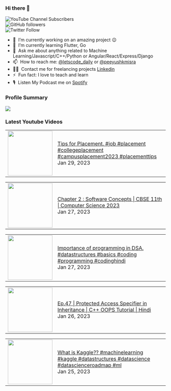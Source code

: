 ### Hi there 👋

![YouTube Channel Subscribers](https://img.shields.io/youtube/channel/subscribers/UCgmk1KXmrHXt_DO0kScyVmQ?style=social)  
![GitHub followers](https://img.shields.io/github/followers/misrapk?style=social)  
![Twitter Follow](https://img.shields.io/twitter/follow/peeyushkmisra?style=social)

- 🔭 &nbsp;I’m currently working on an amazing project :wink:
- 🌱 &nbsp;I’m currently learning Flutter, Go
- 💬 &nbsp;Ask me about anything related to Machine Learning/Javascript/C++/Python or Angular/React/Express/Django
- 📫 &nbsp;How to reach me: [@letscode_daily](https://www.instagram.com/letscode_daily/) or [@peeyushkmisra](https://www.instagram.com/peeyushkmisra/)
- 👨‍💻 &nbsp;Contact me for freelancing projects [Linkedin](https://www.linkedin.com/in/peeyushkmisra/)
- ⚡ &nbsp;Fun fact: I love to teach and learn
- 🎙 &nbsp;Listen My Podcast me on [Spotify](https://open.spotify.com/show/5HlTHA4yxnj56N1klajpQc)

### Profile Summary

![](https://github-profile-summary-cards.vercel.app/api/cards/profile-details?username=misrapk&theme=dracula)

### Latest Youtube Videos

<!-- YOUTUBE:START --><table><tr><td><a href="https://www.youtube.com/watch?v=1y1ZppWYasA"><img width="140px" src="https://i.ytimg.com/vi/1y1ZppWYasA/mqdefault.jpg"></a></td>
<td><a href="https://www.youtube.com/watch?v=1y1ZppWYasA">Tips for Placement.   #job #placement #collegeplacement #campusplacement2023 #placementtips</a><br/>Jan 29, 2023</td></tr></table>
<table><tr><td><a href="https://www.youtube.com/watch?v=N97YNKHNmbE"><img width="140px" src="https://i.ytimg.com/vi/N97YNKHNmbE/mqdefault.jpg"></a></td>
<td><a href="https://www.youtube.com/watch?v=N97YNKHNmbE">Chapter 2 : Software Concepts | CBSE 11th | Computer Science 2023</a><br/>Jan 27, 2023</td></tr></table>
<table><tr><td><a href="https://www.youtube.com/watch?v=WOu8LpYmA6E"><img width="140px" src="https://i.ytimg.com/vi/WOu8LpYmA6E/mqdefault.jpg"></a></td>
<td><a href="https://www.youtube.com/watch?v=WOu8LpYmA6E">Importance of programming in DSA.     #datastructures #basics #coding #programming #codinghindi</a><br/>Jan 27, 2023</td></tr></table>
<table><tr><td><a href="https://www.youtube.com/watch?v=f48ncX-CrAc"><img width="140px" src="https://i.ytimg.com/vi/f48ncX-CrAc/mqdefault.jpg"></a></td>
<td><a href="https://www.youtube.com/watch?v=f48ncX-CrAc">Ep.47 | Protected Access Specifier in Inheritance | C++ OOPS Tutorial |  Hindi</a><br/>Jan 26, 2023</td></tr></table>
<table><tr><td><a href="https://www.youtube.com/watch?v=7iQJE5UDRwQ"><img width="140px" src="https://i.ytimg.com/vi/7iQJE5UDRwQ/mqdefault.jpg"></a></td>
<td><a href="https://www.youtube.com/watch?v=7iQJE5UDRwQ">What is Kaggle??   #machinelearning #kaggle #datastructures #datascience #datascienceroadmap #ml</a><br/>Jan 25, 2023</td></tr></table>
<!-- YOUTUBE:END -->
